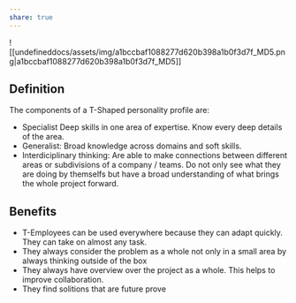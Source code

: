```yaml
---
share: true
---
```

![[undefineddocs/assets/img/a1bccbaf1088277d620b398a1b0f3d7f_MD5.png|a1bccbaf1088277d620b398a1b0f3d7f_MD5]]

## Definition
The components of a T-Shaped personality profile are:

- Specialist Deep skills in one area of expertise. Know every deep details of the area.
- Generalist: Broad knowledge across domains and soft skills.
- Interdiciplinary thinking: Are able to make connections between different areas or subdivisions of a company / teams. Do not only see what they are doing by themselfs but have a broad understanding of what brings the whole project forward.

## Benefits
- T-Employees can be used everywhere because they can adapt quickly. They can take on almost any task.
- They always consider the problem as a whole not only in a small area by always thinking outside of the box
- They always have overview over the project as a whole. This helps to improve collaboration.
- They find solitions that are future prove
